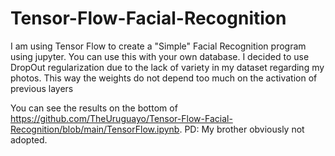 # Tensor-Flow-Facial-Recognition
I am using Tensor Flow to create a "Simple" Facial Recognition program using jupyter.
You can use this with your own database. I decided to use DropOut regularization due to the lack of variety in my dataset regarding my photos. This way the weights do not depend too much on the activation of previous layers

You can see the results on the bottom of https://github.com/TheUruguayo/Tensor-Flow-Facial-Recognition/blob/main/TensorFlow.ipynb.
PD: My brother obviously not adopted.

